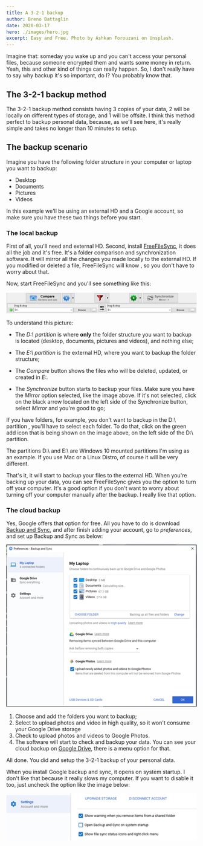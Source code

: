 ```yaml
---
title: A 3-2-1 backup
author: Breno Battaglin
date: 2020-03-17
hero: ./images/hero.jpg
excerpt: Easy and Free. Photo by Ashkan Forouzani on Unsplash.
---
```

Imagine that: someday you wake up and you can't access your personal files, because someone encrypted them and wants some money in return. Yeah, this and other kind of things can really happen. So, I don't really have to say why backup it's so important, do I? You probably know that.

## The 3-2-1 backup method

The 3-2-1 backup method consists having 3 copies of your data, 2 will be locally on different types of storage, and 1 will be offsite. I think this method perfect to backup personal data, because, as we'll see here, it's really simple and takes no longer than 10 minutes to setup.

## The backup scenario

Imagine you have the following folder structure in your computer or laptop you want to backup:

- Desktop
- Documents
- Pictures
- Videos

In this example we'll be using an external HD and a Google account, so make sure you have these two things before you start.

### The local backup

First of all, you'll need and external HD. Second, install [FreeFileSync](https://freefilesync.org/), it does all the job and it's free. It's a folder comparison and synchronization software. It will mirror all the changes you made locally to the external HD. If you modified or deleted a file, FreeFileSync will know , so you don't have to worry about that.

Now, start FreeFileSync and you'll see something like this:

<div className="Image__Medium">
  <img
    src="./images/article-image-1.jpg"
    title="FreeFileSync"
    alt="FreeFileSync Window"
  />
</div>

To understand this picture:

- The *D:\ partition* is where **only** the folder structure you want to backup is located (desktop, documents, pictures and videos), and nothing else;
- The *E:\ partition* is the external HD, where you want to backup the folder structure;

- The *Compare* button shows the files who will be deleted, updated, or created in *E:\.*
- The *Synchronize* button starts to backup your files. Make sure you have the *Mirror* option selected, like the image above. If it's not selected, click on the black arrow located on the left side of the Synchronize button, select *Mirror* and you're good to go;

If you have folders, for example, you don't want to backup in the D:\ partition , you'll have to select each folder.  To do that, click on the green add icon that is being shown on the image above, on the left side of the D:\ partition.

The partitions D:\ and E:\ are Windows 10 mounted partitions I'm using as an example. If you use Mac or a Linux Distro, of course it will be very different.

That's it, it will start to backup your files to the external HD. When you're backing up your data, you can see FreeFileSync gives you the option to turn off your computer. It's a good option if you don't want to worry about turning off your computer manually after the backup. I really like that option.

### The cloud backup

Yes, Google offers that option for free. All you have to do is download [Backup and Sync](https://www.google.com/drive/download/backup-and-sync/), and after finish adding your account, go to *preferences*, and set up Backup and Sync as below:

<div className="Image__Small">
  <img
    src="./images/article-image-2.jpg"
    title="FreeFileSync"
    alt="FreeFileSync Window"
  />
</div>

1. Choose and add the folders you want to backup;
2. Select to upload photos and video in high quality, so it won't consume your Google Drive storage
3. Check to upload photos and videos to Google Photos.
4. The software will start to check and backup your data. You can see your cloud backup on [Google Drive](http://drive.google.com), there is a menu option for that.

All done. You did and setup the 3-2-1 backup of your personal data.

When you install Google backup and sync, it opens on system startup. I don't like that because it really slows my computer. If you want to disable it too, just uncheck the option like the image below:

<div className="Image__Small">
  <img
    src="./images/article-image-3.jpg"
    title="FreeFileSync"
    alt="FreeFileSync Window"
  />
</div>